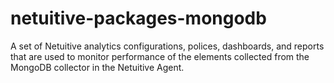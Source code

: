 # netuitive-packages-mongodb
A set of Netuitive analytics configurations, polices, dashboards, and reports that are used to monitor performance of the elements collected from the MongoDB collector in the Netuitive Agent.
